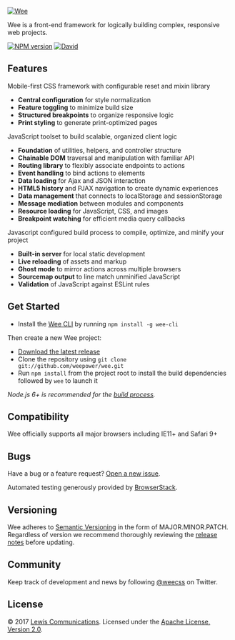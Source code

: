 [![Wee](https://www.weepower.com/assets/images/logo.svg)](https://www.weepower.com)

Wee is a front-end framework for logically building complex, responsive web projects.

[![NPM version](https://img.shields.io/npm/v/wee-framework.svg?style=flat)](https://www.npmjs.com/package/wee-framework)
[![David](https://david-dm.org/weepower/wee.svg)](https://david-dm.org/)

## Features

Mobile-first CSS framework with configurable reset and mixin library

* **Central configuration** for style normalization
* **Feature toggling** to minimize build size
* **Structured breakpoints** to organize responsive logic
* **Print styling** to generate print-optimized pages

JavaScript toolset to build scalable, organized client logic

* **Foundation** of utilities, helpers, and controller structure
* **Chainable DOM** traversal and manipulation with familiar API
* **Routing library** to flexibly associate endpoints to actions
* **Event handling** to bind actions to elements
* **Data loading** for Ajax and JSON interaction
* **HTML5 history** and PJAX navigation to create dynamic experiences
* **Data management** that connects to localStorage and sessionStorage
* **Message mediation** between modules and components
* **Resource loading** for JavaScript, CSS, and images
* **Breakpoint watching** for efficient media query callbacks

Javascript configured build process to compile, optimize, and minify your project

* **Built-in server** for local static development
* **Live reloading** of assets and markup
* **Ghost mode** to mirror actions across multiple browsers
* **Sourcemap output** to line match unminified JavaScript
* **Validation** of JavaScript against ESLint rules

## Get Started

* Install the [Wee CLI](https://github.com/weepower/wee-cli) by running `npm install -g wee-cli`

Then create a new Wee project:

* [Download the latest release](https://github.com/weepower/wee/archive/master.zip)
* Clone the repository using `git clone git://github.com/weepower/wee.git`
* Run `npm install` from the project root to install the build dependencies followed by `wee` to launch it

*Node.js 6+ is recommended for the [build process](https://www.weepower.com/build/#setup).*

## Compatibility

Wee officially supports all major browsers including IE11+ and Safari 9+

## Bugs

Have a bug or a feature request? [Open a new issue](https://github.com/weepower/wee/issues).

Automated testing generously provided by [BrowserStack](https://www.browserstack.com).

## Versioning

Wee adheres to [Semantic Versioning](http://semver.org) in the form of MAJOR.MINOR.PATCH.
Regardless of version we recommend thoroughly reviewing the [release notes](https://github.com/weepower/wee/releases) before updating.

## Community

Keep track of development and news by following [@weecss](https://twitter.com/weecss) on Twitter.

## License

&copy; 2017 [Lewis Communications](https://www.lewiscommunications.com/). Licensed under the [Apache License, Version 2.0](https://github.com/weepower/wee/blob/master/LICENSE).
